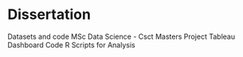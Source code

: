 # Dissertation
Datasets and code MSc Data Science - Csct Masters Project 
Tableau Dashboard Code 
R Scripts for Analysis 
